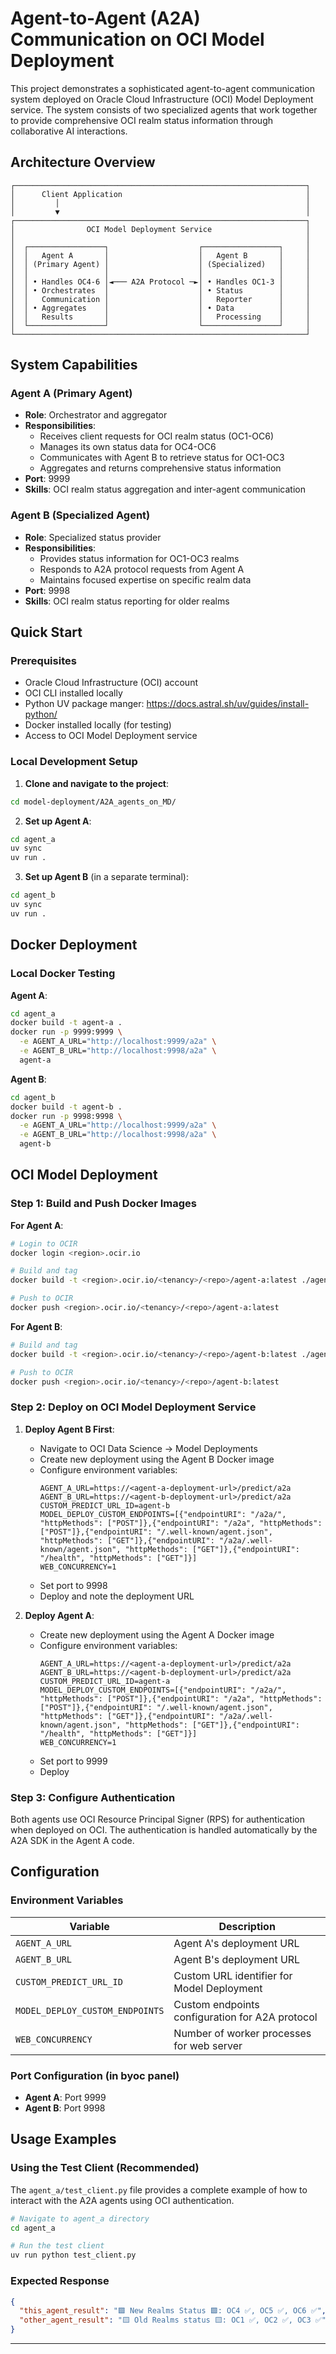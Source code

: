 # Agent-to-Agent (A2A) Communication on OCI Model Deployment

This project demonstrates a sophisticated agent-to-agent communication system deployed on Oracle Cloud Infrastructure (OCI) Model Deployment service. The system consists of two specialized agents that work together to provide comprehensive OCI realm status information through collaborative AI interactions.

## Architecture Overview

```
┌─────────────────────────────────────────────────────────────────┐
│      Client Application                                         │
│         │                                                       │
│         ▼                                                       │
┌─────────────────────────────────────────────────────────────────┐
│                OCI Model Deployment Service                     │
│                                                                 │
│  ┌─────────────────┐                    ┌─────────────────┐     │
│  │   Agent A       │                    │   Agent B       │     │
│  │ (Primary Agent) │                    │ (Specialized)   │     │
│  │                 │                    │                 │     │
│  │ • Handles OC4-6 │◄─── A2A Protocol ─►│ • Handles OC1-3 │     │
│  │ • Orchestrates  │                    │ • Status        │     │
│  │   Communication │                    │   Reporter      │     │
│  │ • Aggregates    │                    │ • Data          │     │
│  │   Results       │                    │   Processing    │     │
│  └─────────────────┘                    └─────────────────┘     │
└─────────────────────────────────────────────────────────────────┘
```

## System Capabilities

### Agent A (Primary Agent)
- **Role**: Orchestrator and aggregator
- **Responsibilities**:
  - Receives client requests for OCI realm status (OC1-OC6)
  - Manages its own status data for OC4-OC6
  - Communicates with Agent B to retrieve status for OC1-OC3
  - Aggregates and returns comprehensive status information
- **Port**: 9999
- **Skills**: OCI realm status aggregation and inter-agent communication

### Agent B (Specialized Agent)
- **Role**: Specialized status provider
- **Responsibilities**:
  - Provides status information for OC1-OC3 realms
  - Responds to A2A protocol requests from Agent A
  - Maintains focused expertise on specific realm data
- **Port**: 9998
- **Skills**: OCI realm status reporting for older realms

## Quick Start

### Prerequisites
- Oracle Cloud Infrastructure (OCI) account
- OCI CLI installed locally
- Python UV package manger: https://docs.astral.sh/uv/guides/install-python/
- Docker installed locally (for testing)
- Access to OCI Model Deployment service

### Local Development Setup

1. **Clone and navigate to the project**:
```bash
cd model-deployment/A2A_agents_on_MD/
```

2. **Set up Agent A**:
```bash
cd agent_a
uv sync
uv run .
```

3. **Set up Agent B** (in a separate terminal):
```bash
cd agent_b
uv sync
uv run .
```

## Docker Deployment

### Local Docker Testing

**Agent A**:
```bash
cd agent_a
docker build -t agent-a .
docker run -p 9999:9999 \
  -e AGENT_A_URL="http://localhost:9999/a2a" \
  -e AGENT_B_URL="http://localhost:9998/a2a" \
  agent-a
```

**Agent B**:
```bash
cd agent_b
docker build -t agent-b .
docker run -p 9998:9998 \
  -e AGENT_A_URL="http://localhost:9999/a2a" \
  -e AGENT_B_URL="http://localhost:9998/a2a" \
  agent-b
```

## OCI Model Deployment

### Step 1: Build and Push Docker Images

**For Agent A**:
```bash
# Login to OCIR
docker login <region>.ocir.io

# Build and tag
docker build -t <region>.ocir.io/<tenancy>/<repo>/agent-a:latest ./agent_a

# Push to OCIR
docker push <region>.ocir.io/<tenancy>/<repo>/agent-a:latest
```

**For Agent B**:
```bash
# Build and tag
docker build -t <region>.ocir.io/<tenancy>/<repo>/agent-b:latest ./agent_b

# Push to OCIR
docker push <region>.ocir.io/<tenancy>/<repo>/agent-b:latest
```

### Step 2: Deploy on OCI Model Deployment Service

1. **Deploy Agent B First**:
   - Navigate to OCI Data Science → Model Deployments
   - Create new deployment using the Agent B Docker image
   - Configure environment variables:
     ```
     AGENT_A_URL=https://<agent-a-deployment-url>/predict/a2a
     AGENT_B_URL=https://<agent-b-deployment-url>/predict/a2a
     CUSTOM_PREDICT_URL_ID=agent-b
     MODEL_DEPLOY_CUSTOM_ENDPOINTS=[{"endpointURI": "/a2a/", "httpMethods": ["POST"]},{"endpointURI": "/a2a", "httpMethods": ["POST"]},{"endpointURI": "/.well-known/agent.json", "httpMethods": ["GET"]},{"endpointURI": "/a2a/.well-known/agent.json", "httpMethods": ["GET"]},{"endpointURI": "/health", "httpMethods": ["GET"]}]
     WEB_CONCURRENCY=1
     ```
   - Set port to 9998
   - Deploy and note the deployment URL

2. **Deploy Agent A**:
   - Create new deployment using the Agent A Docker image
   - Configure environment variables:
     ```
     AGENT_A_URL=https://<agent-a-deployment-url>/predict/a2a
     AGENT_B_URL=https://<agent-b-deployment-url>/predict/a2a
     CUSTOM_PREDICT_URL_ID=agent-a
     MODEL_DEPLOY_CUSTOM_ENDPOINTS=[{"endpointURI": "/a2a/", "httpMethods": ["POST"]},{"endpointURI": "/a2a", "httpMethods": ["POST"]},{"endpointURI": "/.well-known/agent.json", "httpMethods": ["GET"]},{"endpointURI": "/a2a/.well-known/agent.json", "httpMethods": ["GET"]},{"endpointURI": "/health", "httpMethods": ["GET"]}]
     WEB_CONCURRENCY=1
     ```
   - Set port to 9999
   - Deploy

### Step 3: Configure Authentication

Both agents use OCI Resource Principal Signer (RPS) for authentication when deployed on OCI. The authentication is handled automatically by the A2A SDK in the Agent A code.

## Configuration

### Environment Variables

| Variable | Description |
|----------|-------------|
| `AGENT_A_URL` | Agent A's deployment URL |
| `AGENT_B_URL` | Agent B's deployment URL |
| `CUSTOM_PREDICT_URL_ID` | Custom URL identifier for Model Deployment |
| `MODEL_DEPLOY_CUSTOM_ENDPOINTS` | Custom endpoints configuration for A2A protocol |
| `WEB_CONCURRENCY` | Number of worker processes for web server |

### Port Configuration (in byoc panel)

- **Agent A**: Port 9999
- **Agent B**: Port 9998

## Usage Examples

### Using the Test Client (Recommended)

The `agent_a/test_client.py` file provides a complete example of how to interact with the A2A agents using OCI authentication.

```bash
# Navigate to agent_a directory
cd agent_a

# Run the test client
uv run python test_client.py
```

### Expected Response
```json
{
  "this_agent_result": "🟩 New Realms Status 🟩: OC4 ✅, OC5 ✅, OC6 ✅",
  "other_agent_result": "🟨 Old Realms status 🟨: OC1 ✅, OC2 ✅, OC3 ✅"
}
```

---